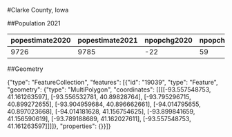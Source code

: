 #Clarke County, Iowa

##Population 2021

| popestimate2020 | popestimate2021 | npopchg2020 | npopchg2021 | births2020 | births2021 | deaths2020 | deaths2021 | naturalchg2020 | naturalchg2021 | internationalmig2020 | internationalmig2021 | domesticmig2020 | domesticmig2021 | netmig2020 | netmig2021 |  rbirth2021  |  rdeath2021  | rnaturalchg2021 | rinternationalmig2021 | rdomesticmig2021 | rnetmig2021  |
|-----------------|-----------------|-------------|-------------|------------|------------|------------|------------|----------------|----------------|----------------------|----------------------|-----------------|-----------------|------------|------------|--------------|--------------|-----------------|-----------------------|------------------|--------------|
| 9726            | 9785            | -22         | 59          | 32         | 113        | 34         | 104        | -2             | 9              | 0                    | 23                   | -21             | 27              | -21        | 50         | 11.583209472 | 10.660652965 | 0.9225565066    | 2.3576444057          | 2.7676695198     | 5.1253139255|

##Geometry

{"type": "FeatureCollection", "features": [{"id": "19039", "type": "Feature", "geometry": {"type": "MultiPolygon", "coordinates": [[[[-93.557548753, 41.161263597], [-93.556532781, 40.89828764], [-93.795296715, 40.899272655], [-93.904959684, 40.896662661], [-94.014795655, 40.897023668], [-94.014181628, 41.156754625], [-93.899841659, 41.156590619], [-93.789188689, 41.162027611], [-93.557548753, 41.161263597]]]]}, "properties": {}}]}
